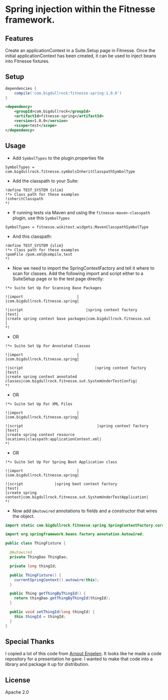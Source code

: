 
# Spring injection within the Fitnesse framework.


## Features
Create an applicationContext in a Suite.Setup page in Fitnesse. Once the initial applicationContext
has been created, it can be used to inject beans into Fitnesse fixtures.

## Setup
```gradle
dependencies {
    compile('com.bigdullrock:fitnesse-spring:1.0.0')
}
```
```xml
<dependency>
    <groupId>com.bigdullrock</groupId>
    <artifactId>fitnesse-spring</artifactId>
    <version>1.0.0</version>
    <scope>test</scope>
</dependency>
```

## Usage
* Add `SymbolTypes` to the plugin.properties file

```text
SymbolTypes = com.bigdullrock.fitnesse.symbolsInheritClasspathSymbolType
```

* Add the classpath to your Suite:

```text
!define TEST_SYSTEM {slim}
!*> Class path for these examples
!inheritClasspath
*!
```

* If running tests via Maven and using the `fitnesse-maven-classpath` plugin, use this `SymbolTypes`

```text
SymbolTypes = fitnesse.wikitext.widgets.MavenClasspathSymbolType
```
* And this classpath:

```text
!define TEST_SYSTEM {slim}
!*> Class path for these examples
!pomFile /pom.xml@compile,test
*!
```

* Now we need to import the SpringContextFactory and tell it where to scan for classes.
Add the following import and script either to a SuiteSetup page or to the test page directly:

```text
!*> Suite Set Up For Scanning Base Packages

!|import                        |
|com.bigdullrock.fitnesse.spring|

!|script                            |spring context factory      |test|
|create spring context base packages|com.bigdullrock.fitnesse.sut     |
*!
```

* OR

```text
!*> Suite Set Up For Annotated Classes

!|import                        |
|com.bigdullrock.fitnesse.spring|

!|script                                |spring context factory                       |test|
|create spring context annotated classes|com.bigdullrock.fitnesse.sut.SystemUnderTestConfig|
*!
```

* OR

```text
!*> Suite Set Up For XML Files

!|import                        |
|com.bigdullrock.fitnesse.spring|

!|script                                 |spring context factory     |test|
|create spring context resource locations|classpath:applicationContext.xml|
*!
```

* OR

```text
!*> Suite Set Up For Spring Boot Application class

!|import                        |
|com.bigdullrock.fitnesse.spring|

!|script              |spring boot context factory                       |test|
|create spring context|com.bigdullrock.fitnesse.sut.SystemUnderTestApplication|
*!
```

* Now add `@Autowired` annotations to fields and a constructor that wires the object.

```java
import static com.bigdullrock.fitnesse.spring.SpringContextFactory.currentSpringContext;

import org.springframework.beans.factory.annotation.Autowired;

public class ThingFixture {

  @Autowired
  private ThingDao ThingDao;

  private long thingId;

  public ThingFixture() {
    currentSpringContext().autowire(this);
  }

  public Thing getThingByThingId() {
    return thingDao.getThingByThingId(thingId);
  }

  public void setThingId(long thingId) {
    this.thingId = thingId;
  }
}
```

## Special Thanks
I copied a lot of this code from [Arnout Engelen](https://github.com/raboof/fitnesse-meetup-slimtables).
It looks like he made a code repository for a presentation he gave. I wanted to make that code into
a library and package it up for distribution.


## License
Apache 2.0
